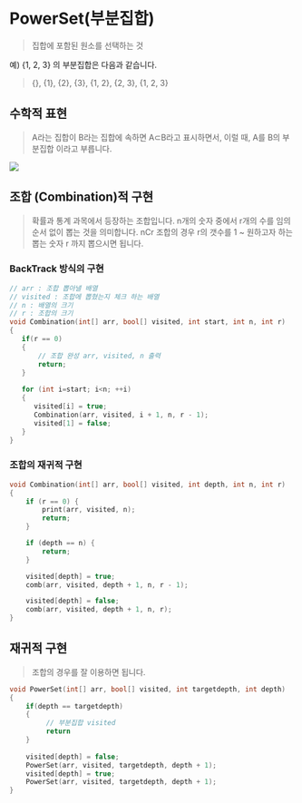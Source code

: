 # PowerSet(부분집합)

> 집합에 포함된 원소를 선택하는 것

예) {1, 2, 3} 의 부분집합은 다음과 같습니다. 
> {}, {1}, {2}, {3}, {1, 2}, {2, 3}, {1, 2, 3}


## 수학적 표현
> A라는 집합이 B라는 집합에 속하면 A⊂B라고 표시하면서, 이럴 때, A를 B의 부분집합 이라고 부릅니다.

<img style="-webkit-user-select: none;margin: auto;" src="https://postfiles.pstatic.net/MjAxODAxMDNfOTgg/MDAxNTE0OTQ5ODM1Njg5.D3SgZFgGzANz3bz4otERDumQqD774dfKOklrmBz7BG4g.azZYlQkhIm5K9pt-_hi7h99sTByO3hWC0ND-PfFwjPcg.PNG.junhyuk7272/%EB%B6%80%EB%B6%84%EC%A7%91%ED%95%A9.png?type=w1">

## 조합 (Combination)적 구현
> 확률과 통계 과목에서 등장하는 조합입니다. n개의 숫자 중에서 r개의 수를 임의 순서 없이 뽑는 것을 의미합니다. nCr
> 조합의 경우 r의 갯수를 1 ~ 원하고자 하는 뽑는 숫자 r 까지 뽑으시면 됩니다.


### BackTrack 방식의 구현 


```cpp
// arr : 조합 뽑아낼 배열 
// visited : 조합에 뽑혔는지 체크 하는 배열 
// n : 배열의 크기
// r : 조합의 크기
void Combination(int[] arr, bool[] visited, int start, int n, int r)
{
   if(r == 0)
   {
       // 조합 완성 arr, visited, n 출력
       return;
   }
   
   for (int i=start; i<n; ++i)
   {
      visited[i] = true;
      Combination(arr, visited, i + 1, n, r - 1);
      visited[1] = false;
   }
}
```

### 조합의 재귀적 구현 

```cpp
void Combination(int[] arr, bool[] visited, int depth, int n, int r) 
{
    if (r == 0) {
        print(arr, visited, n);
        return;
    }

    if (depth == n) {
        return;
    }

    visited[depth] = true;
    comb(arr, visited, depth + 1, n, r - 1);

    visited[depth] = false;
    comb(arr, visited, depth + 1, n, r);
}
```


## 재귀적 구현

> 조합의 경우를 잘 이용하면 됩니다.

```cpp
void PowerSet(int[] arr, bool[] visited, int targetdepth, int depth)
{
    if(depth == targetdepth)
    {
         // 부분집합 visited 
         return
    }
    
    visited[depth] = false;
    PowerSet(arr, visited, targetdepth, depth + 1);
    visited[depth] = true;
    PowerSet(arr, visited, targetdepth, depth + 1);
}
```
